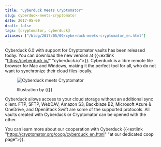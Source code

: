 ```yaml
---
title: "Cyberduck Meets Cryptomator"
slug: cyberduck-meets-cryptomator
date: 2017-05-09
draft: false
tags: [cryptomator, cyberduck]
aliases: ["/blog/2017/05/09/cyberduck-meets-cryptomator_en.html"]
---
```

Cyberduck 6.0 with support for Cryptomator vaults has been released today. You can download the new version at {{<extlink "https://cyberduck.io/" "cyberduck.io">}}. Cyberduck is a libre remote file browser for Mac and Windows, making it the perfect tool for all, who do not want to synchronize their cloud files locally.

<figure class="text-center my-8">
  <img class="inline-block rounded mb-1" src="/img/coop/cyberduck-banner.jpg" srcset="/img/coop/cyberduck-banner.jpg 1x, /img/coop/cyberduck-banner@2x.jpg 2x" alt="Cyberduck meets Cryptomator"/>
  <figcaption>
    <p class="text-sm text-gray-500"> Illustration by {{<extlink "https://ktoons.org" "Katharina Hagemann">}}</p>
  </figcaption>
</figure>

Cyberduck allows access to your cloud storage without an additional sync client. FTP, SFTP, WebDAV, Amazon S3, Backblaze B2, Microsoft Azure & OneDrive, and OpenStack Swift are some of the supported protocols. All vaults created with Cyberduck or Cryptomator can be opened with the other.

You can learn more about our cooperation with Cyberduck {{<extlink "https://cryptomator.org/coop/cyberduck_en.html" "at our dedicated coop page">}}.
